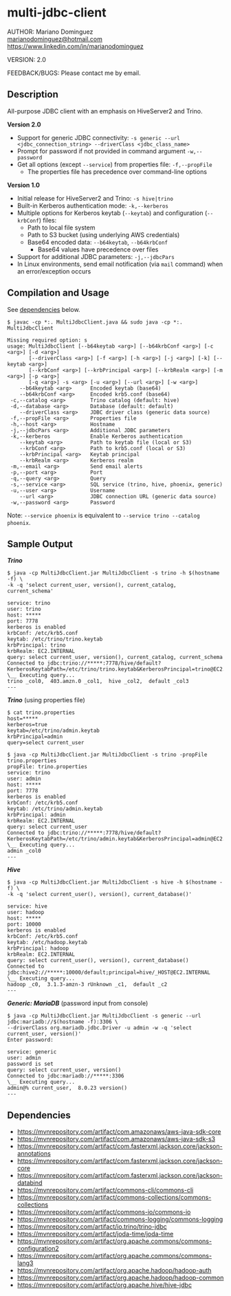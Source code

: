 # multi-jdbc-client

AUTHOR: Mariano Dominguez  
<marianodominguez@hotmail.com>  
https://www.linkedin.com/in/marianodominguez

VERSION: 2.0

FEEDBACK/BUGS: Please contact me by email.

## Description
All-purpose JDBC client with an emphasis on HiveServer2 and Trino.

**Version 2.0**
- Support for generic JDBC connectivity: `-s generic --url <jdbc_connection_string> --driverClass <jdbc_class_name>`
- Prompt for password if not provided in command argument `-w,--password`
- Get all options (except `--service`) from properties file: `-f,--propFile`
  - The properties file has precedence over command-line options

**Version 1.0**
- Initial release for HiveServer2 and Trino: `-s hive|trino`
- Built-in Kerberos authentication mode: `-k,--kerberos`
- Multiple options for Kerberos keytab (`--keytab`) and configuration (`--krbConf`) files:
  - Path to local file system
  - Path to S3 bucket (using underlying AWS credentials)
  - Base64 encoded data: `--b64keytab`, `--b64krbConf`
    - Base64 values have precedence over files
- Support for additional JDBC parameters: `-j,--jdbcPars`
- In Linux environments, send email notification (via `mail` command) when an error/exception occurs

## Compilation and Usage
See [dependencies](https://github.com/mrdominguez/multi-jdbc-client/blob/master/README.md#dependencies) below.
```
$ javac -cp *:. MultiJdbcClient.java && sudo java -cp *:. MultiJdbcClient

Missing required option: s
usage: MultiJdbcClient [--b64keytab <arg>] [--b64krbConf <arg>] [-c <arg>] [-d <arg>]
       [--driverClass <arg>] [-f <arg>] [-h <arg>] [-j <arg>] [-k] [--keytab <arg>]
       [--krbConf <arg>] [--krbPrincipal <arg>] [--krbRealm <arg>] [-m <arg>] [-p <arg>]
       [-q <arg>] -s <arg> [-u <arg>] [--url <arg>] [-w <arg>]
    --b64keytab <arg>      Encoded keytab (base64)
    --b64krbConf <arg>     Encoded krb5.conf (base64)
 -c,--catalog <arg>        Trino catalog (default: hive)
 -d,--database <arg>       Database (default: default)
    --driverClass <arg>    JDBC driver class (generic data source)
 -f,--propFile <arg>       Properties file
 -h,--host <arg>           Hostname
 -j,--jdbcPars <arg>       Additional JDBC parameters
 -k,--kerberos             Enable Kerberos authentication
    --keytab <arg>         Path to keytab file (local or S3)
    --krbConf <arg>        Path to krb5.conf (local or S3)
    --krbPrincipal <arg>   Keytab principal
    --krbRealm <arg>       Kerberos realm
 -m,--email <arg>          Send email alerts
 -p,--port <arg>           Port
 -q,--query <arg>          Query
 -s,--service <arg>        SQL service (trino, hive, phoenix, generic)
 -u,--user <arg>           Username
    --url <arg>            JDBC connection URL (generic data source)
 -w,--password <arg>       Password
```
Note: `--service phoenix` is equivalent to `--service trino --catalog phoenix`.

## Sample Output
***Trino***
```
$ java -cp MultiJdbcClient.jar MultiJdbcClient -s trino -h $(hostname -f) \
-k -q 'select current_user, version(), current_catalog, current_schema'

service: trino
user: trino
host: *****
port: 7778
kerberos is enabled
krbConf: /etc/krb5.conf
keytab: /etc/trino/trino.keytab
krbPrincipal: trino
krbRealm: EC2.INTERNAL
query: select current_user, version(), current_catalog, current_schema
Connected to jdbc:trino://*****:7778/hive/default?KerberosKeytabPath=/etc/trino/trino.keytab&KerberosPrincipal=trino@EC2.INTERNAL&KerberosRemoteServiceName=trino&KerberosConfigPath=/etc/krb5.conf&SSL=true&SSLVerification=NONE
\__ Executing query...
trino _col0,  403.amzn.0 _col1,  hive _col2,  default _col3
---
```

***Trino*** (using properties file)
```
$ cat trino.properties
host=*****
kerberos=true
keytab=/etc/trino/admin.keytab
krbPrincipal=admin
query=select current_user

$ java -cp MultiJdbcClient.jar MultiJdbcClient -s trino -propFile trino.properties
propFile: trino.properties
service: trino
user: admin
host: *****
port: 7778
kerberos is enabled
krbConf: /etc/krb5.conf
keytab: /etc/trino/admin.keytab
krbPrincipal: admin
krbRealm: EC2.INTERNAL
query: select current_user
Connected to jdbc:trino://*****:7778/hive/default?KerberosKeytabPath=/etc/trino/admin.keytab&KerberosPrincipal=admin@EC2.INTERNAL&KerberosRemoteServiceName=trino&KerberosConfigPath=/etc/krb5.conf&SSL=true&SSLVerification=NONE
\__ Executing query...
admin _col0
---
```

***Hive***
```
$ java -cp MultiJdbcClient.jar MultiJdbcClient -s hive -h $(hostname -f) \
-k -q 'select current_user(), version(), current_database()'

service: hive
user: hadoop
host: *****
port: 10000
kerberos is enabled
krbConf: /etc/krb5.conf
keytab: /etc/hadoop.keytab
krbPrincipal: hadoop
krbRealm: EC2.INTERNAL
query: select current_user(), version(), current_database()
Connected to jdbc:hive2://*****:10000/default;principal=hive/_HOST@EC2.INTERNAL
\__ Executing query...
hadoop _c0,  3.1.3-amzn-3 rUnknown _c1,  default _c2
---
```
***Generic: MariaDB*** (password input from console)
```
$ java -cp MultiJdbcClient.jar MultiJdbcClient -s generic --url jdbc:mariadb://$(hostname -f):3306 \
--driverClass org.mariadb.jdbc.Driver -u admin -w -q 'select current_user, version()'
Enter password:

service: generic
user: admin
password is set
query: select current_user, version()
Connected to jdbc:mariadb://*****:3306
\__ Executing query...
admin@% current_user,  8.0.23 version()
---
```

## Dependencies
- https://mvnrepository.com/artifact/com.amazonaws/aws-java-sdk-core
- https://mvnrepository.com/artifact/com.amazonaws/aws-java-sdk-s3
- https://mvnrepository.com/artifact/com.fasterxml.jackson.core/jackson-annotations
- https://mvnrepository.com/artifact/com.fasterxml.jackson.core/jackson-core
- https://mvnrepository.com/artifact/com.fasterxml.jackson.core/jackson-databind
- https://mvnrepository.com/artifact/commons-cli/commons-cli
- https://mvnrepository.com/artifact/commons-collections/commons-collections
- https://mvnrepository.com/artifact/commons-io/commons-io
- https://mvnrepository.com/artifact/commons-logging/commons-logging
- https://mvnrepository.com/artifact/io.trino/trino-jdbc
- https://mvnrepository.com/artifact/joda-time/joda-time
- https://mvnrepository.com/artifact/org.apache.commons/commons-configuration2
- https://mvnrepository.com/artifact/org.apache.commons/commons-lang3
- https://mvnrepository.com/artifact/org.apache.hadoop/hadoop-auth
- https://mvnrepository.com/artifact/org.apache.hadoop/hadoop-common
- https://mvnrepository.com/artifact/org.apache.hive/hive-jdbc
